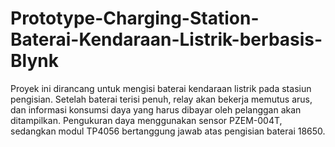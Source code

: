 # Prototype-Charging-Station-Baterai-Kendaraan-Listrik-berbasis-Blynk
Proyek ini dirancang untuk mengisi baterai kendaraan listrik pada stasiun pengisian. Setelah baterai terisi penuh, relay akan bekerja memutus arus, dan informasi konsumsi daya yang harus dibayar oleh pelanggan akan ditampilkan. Pengukuran daya menggunakan sensor PZEM-004T, sedangkan modul TP4056 bertanggung jawab atas pengisian baterai 18650.
